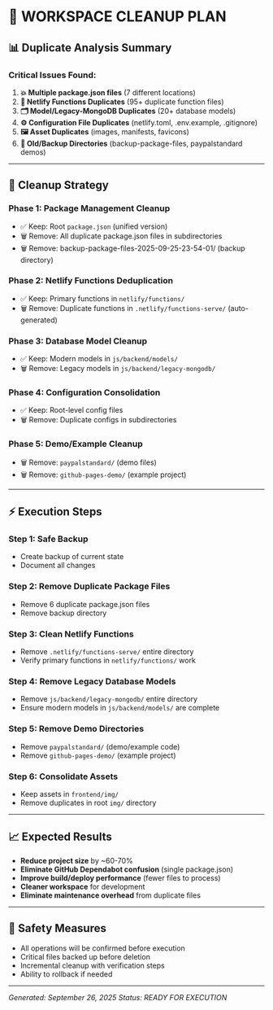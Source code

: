 # 🧹 **WORKSPACE CLEANUP PLAN**

## 📊 **Duplicate Analysis Summary**

### **Critical Issues Found:**
1. **💥 Multiple package.json files** (7 different locations)
2. **🔄 Netlify Functions Duplicates** (95+ duplicate function files)  
3. **🗂️ Model/Legacy-MongoDB Duplicates** (20+ database models)
4. **⚙️ Configuration File Duplicates** (netlify.toml, .env.example, .gitignore)
5. **🖼️ Asset Duplicates** (images, manifests, favicons)
6. **📁 Old/Backup Directories** (backup-package-files, paypalstandard demos)

---

## 🎯 **Cleanup Strategy**

### **Phase 1: Package Management Cleanup**
- ✅ Keep: Root `package.json` (unified version)
- 🗑️ Remove: All duplicate package.json files in subdirectories
- 🗑️ Remove: backup-package-files-2025-09-25-23-54-01/ (backup directory)

### **Phase 2: Netlify Functions Deduplication** 
- ✅ Keep: Primary functions in `netlify/functions/`
- 🗑️ Remove: Duplicate functions in `.netlify/functions-serve/` (auto-generated)

### **Phase 3: Database Model Cleanup**
- ✅ Keep: Modern models in `js/backend/models/`
- 🗑️ Remove: Legacy models in `js/backend/legacy-mongodb/`

### **Phase 4: Configuration Consolidation**
- ✅ Keep: Root-level config files
- 🗑️ Remove: Duplicate configs in subdirectories

### **Phase 5: Demo/Example Cleanup**
- 🗑️ Remove: `paypalstandard/` (demo files)
- 🗑️ Remove: `github-pages-demo/` (example project)

---

## ⚡ **Execution Steps**

### **Step 1: Safe Backup**
- Create backup of current state
- Document all changes

### **Step 2: Remove Duplicate Package Files**
- Remove 6 duplicate package.json files
- Remove backup directory

### **Step 3: Clean Netlify Functions**
- Remove `.netlify/functions-serve/` entire directory
- Verify primary functions in `netlify/functions/` work

### **Step 4: Remove Legacy Database Models**  
- Remove `js/backend/legacy-mongodb/` entire directory
- Ensure modern models in `js/backend/models/` are complete

### **Step 5: Remove Demo Directories**
- Remove `paypalstandard/` (demo/example code)
- Remove `github-pages-demo/` (example project)

### **Step 6: Consolidate Assets**
- Keep assets in `frontend/img/` 
- Remove duplicates in root `img/` directory

---

## 📈 **Expected Results**
- **Reduce project size** by ~60-70%
- **Eliminate GitHub Dependabot confusion** (single package.json)
- **Improve build/deploy performance** (fewer files to process)
- **Cleaner workspace** for development
- **Eliminate maintenance overhead** from duplicate files

---

## 🚨 **Safety Measures**
- All operations will be confirmed before execution
- Critical files backed up before deletion
- Incremental cleanup with verification steps
- Ability to rollback if needed

---

*Generated: September 26, 2025*
*Status: READY FOR EXECUTION*